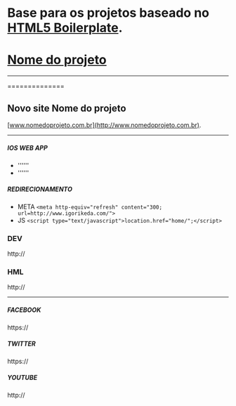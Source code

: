 # Base para os projetos baseado no [HTML5 Boilerplate](http://html5boilerplate.com).

# [Nome do projeto](http://www.nomedoprojeto.com.br)

* * *

==============

## Novo site Nome do projeto

[www.nomedoprojeto.com.br](http://www.nomedoprojeto.com.br).

* * *

##### IOS WEB APP

* '''<meta name="apple-mobile-web-app-status-bar-style" content="black">'''
* '''<meta name="apple-mobile-web-app-capable" content="yes">'''

##### REDIRECIONAMENTO

* META  ```<meta http-equiv="refresh" content="300; url=http://www.igorikeda.com/">```
* JS 	```<script type="text/javascript">location.href="home/";</script>```


### DEV

http://

### HML

http://

* * *

##### FACEBOOK

https://

##### TWITTER

https://

##### YOUTUBE

http://